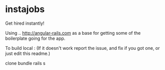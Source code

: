 # instajobs
Get hired instantly!


Using .. http://angular-rails.com as a base for getting some of the boilerplate going for the app.

To build local : (If it doesn't work report the issue, and fix if you got one, or just edit this readme.)

clone
bundle
rails s 

